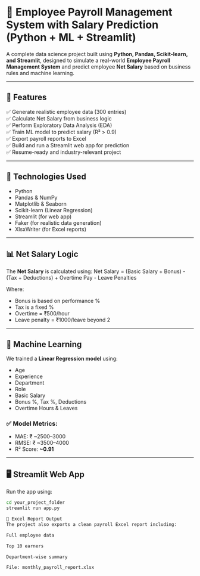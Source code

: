 # 💼 Employee Payroll Management System with Salary Prediction (Python + ML + Streamlit)

A complete data science project built using **Python, Pandas, Scikit-learn, and Streamlit**, designed to simulate a real-world **Employee Payroll Management System** and predict employee **Net Salary** based on business rules and machine learning.

---

## 📌 Features

✅ Generate realistic employee data (300 entries)  
✅ Calculate Net Salary from business logic  
✅ Perform Exploratory Data Analysis (EDA)  
✅ Train ML model to predict salary (R² > 0.9)  
✅ Export payroll reports to Excel  
✅ Build and run a Streamlit web app for prediction  
✅ Resume-ready and industry-relevant project

---

## 🧠 Technologies Used

- Python
- Pandas & NumPy
- Matplotlib & Seaborn
- Scikit-learn (Linear Regression)
- Streamlit (for web app)
- Faker (for realistic data generation)
- XlsxWriter (for Excel reports)

---

## 📊 Net Salary Logic

The **Net Salary** is calculated using:
Net Salary = (Basic Salary + Bonus) - (Tax + Deductions) + Overtime Pay - Leave Penalties


Where:
- Bonus is based on performance %
- Tax is a fixed %
- Overtime = ₹500/hour
- Leave penalty = ₹1000/leave beyond 2

---

## 🧪 Machine Learning

We trained a **Linear Regression model** using:
- Age
- Experience
- Department
- Role
- Basic Salary
- Bonus %, Tax %, Deductions
- Overtime Hours & Leaves

### ✅ Model Metrics:
- MAE: ₹ ~2500–3000  
- RMSE: ₹ ~3500–4000  
- R² Score: **~0.91**

---

## 🖥️ Streamlit Web App

Run the app using:

```bash
cd your_project_folder
streamlit run app.py

📁 Excel Report Output
The project also exports a clean payroll Excel report including:

Full employee data

Top 10 earners

Department-wise summary

File: monthly_payroll_report.xlsx







